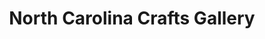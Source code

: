 ---
title: "North Carolina Crafts Gallery"
url: /carrboro/north-carolina-crafts-gallery/
shop: gift
---